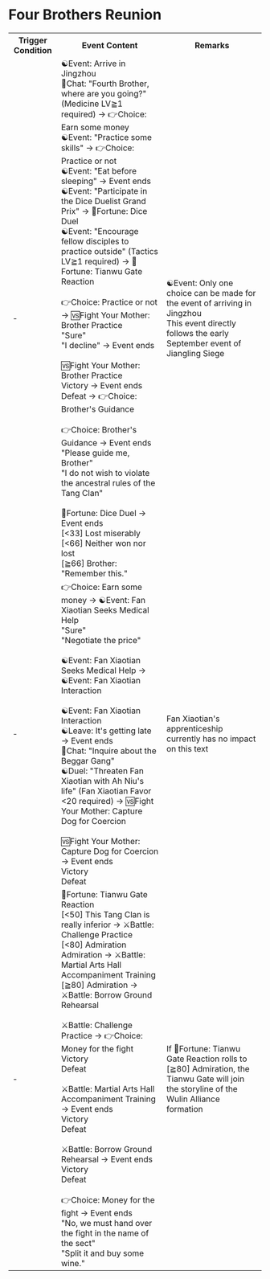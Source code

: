 # Four Brothers Reunion

<Table class="timeline-table">
    <tr class="timeline-header">
        <th>Trigger Condition</th>
        <th>Event Content</th>
        <th>Remarks</th>
    </tr>
	<tr>
		<td>-</td>
		<td>
			<span title="
Agility ≥50: Loyalty -5, Silver +1500
Agility ≥50, Social ≥60: Social +1, Loyalty +15, Relationship +15, Silver -1000
			">☯Event: Arrive in Jingzhou </span> <br>
			💬Chat: "Fourth Brother, where are you going?" (Medicine LV≧1 required) → 👉Choice: Earn some money <br>
			☯Event: "Practice some skills" → 👉Choice: Practice or not <br>
			<span title="
Relationship +40
Fate ≥15: Relationship +100
			">☯Event: "Eat before sleeping" → Event ends </span> <br>
			☯Event: "Participate in the Dice Duelist Grand Prix" → 🎲Fortune: Dice Duel <br>
			☯Event: "Encourage fellow disciples to practice outside" (Tactics LV≧1 required) → 🎲Fortune: Tianwu Gate Reaction <br>
			<br>
			👉Choice: Practice or not → 🆚Fight Your Mother: Brother Practice <br>
			"Sure" <br>
			<span title="Martial Arts +6, Training Interface">"I decline" → Event ends </span> <br>
			<br>
			🆚Fight Your Mother: Brother Practice <br>
			<span title="Martial Arts +6, Relationship +10">Victory → Event ends </span> <br>
			<span title="Martial Arts +2">Defeat → 👉Choice: Brother's Guidance </span> <br>
			<br>
			👉Choice: Brother's Guidance → Event ends <br>
			<span title="Morality -2, Temperament +1, Hidden Weapons +3">"Please guide me, Brother" </span> <br>
			<span title="Morality +1, Temperament -1, Social -1, Cultivation +1, Tang Zhongling +1">"I do not wish to violate the ancestral rules of the Tang Clan" </span> <br>
			<br>
			<span title="Limit 80, Relationship Correction (Happy +10, Depressed -10)">🎲Fortune: Dice Duel → Event ends </span> <br>
			<span title="Loyalty +5, Relationship -20, Silver -1000, Contribution +10">[<33] Lost miserably </span> <br>
			<span title="Loyalty +2, Relationship +10">[<66] Neither won nor lost </span> <br>
			<span title="Loyalty -3, Silver +4000, Contribution -10">[≧66] Brother: "Remember this." </span> <br>
		</td>
		<td>
		☯Event: Only one choice can be made for the event of arriving in Jingzhou <br>
		This event directly follows the early September event of Jiangling Siege <br>
		</td>
	</tr>
	<tr>
		<td>-</td>
		<td>
			👉Choice: Earn some money → ☯Event: Fan Xiaotian Seeks Medical Help <br>
			<span title="Tang Weiyuan +2">"Sure" </span> <br>
			<span title="Oratory +2, Silver +1000">"Negotiate the price" </span> <br>
			<br>
			<span title="
Meet Fan Xiaotian: Fan Xiaotian +1
Fan Xiaotian Favor <20: Fan Xiaotian Favor +3
Fan Xiaotian Favor ≥20: Fan Xiaotian Favor +5
Fan Xiaotian Favor ≥20, Social <60: Fan Xiaotian +2, Relationship +10
Fan Xiaotian Favor ≥20, Social ≥60: Fan Xiaotian Favor +3
			">☯Event: Fan Xiaotian Seeks Medical Help → ☯Event: Fan Xiaotian Interaction </span> <br>
			<br>
			☯Event: Fan Xiaotian Interaction <br>
			☯Leave: It's getting late → Event ends <br>
			<span title="Relationship -10">💬Chat: "Inquire about the Beggar Gang" </span> <br>
			<span title="Morality -3, Fan Xiaotian Favor reset to zero">☯Duel: "Threaten Fan Xiaotian with Ah Niu's life" (Fan Xiaotian Favor <20 required) → 🆚Fight Your Mother: Capture Dog for Coercion </span> <br>
			<br>
			🆚Fight Your Mother: Capture Dog for Coercion → Event ends <br>
			<span title="Martial Arts +4, Oratory +2, Secret Technique 'Dog Beating Fist'">Victory </span> <br>
			Defeat <br>
		</td>
		<td>Fan Xiaotian's apprenticeship currently has no impact on this text</td>
	</tr>
	<tr>
		<td>-</td>
		<td>
			<span title="Limit 80, Reputation Positive Correction">🎲Fortune: Tianwu Gate Reaction </span> <br>
			[<50] This Tang Clan is really inferior → ⚔️Battle: Challenge Practice <br>
			[<80] Admiration Admiration → ⚔️Battle: Martial Arts Hall Accompaniment Training <br>
			[≧80] Admiration → ⚔️Battle: Borrow Ground Rehearsal <br>
			<br>
			⚔️Battle: Challenge Practice → 👉Choice: Money for the fight <br>
			<span title="Martial Arts +2, Loyalty +3, Reputation +1, Disciples +3, Relationship +10">Victory </span> <br>
			<span title="Disciples +3">Defeat </span> <br>
			<br>
			⚔️Battle: Martial Arts Hall Accompaniment Training → Event ends <br>
			<span title="
Martial Arts +2, Loyalty +3, Relationship +10, Silver -500
Social ≤40: Cultivation +1
			">Victory </span> <br>
			<span title="
Social ≤40: Cultivation +1
Social >40: Silver -500
			">Defeat </span> <br>
			<br>
			⚔️Battle: Borrow Ground Rehearsal → Event ends <br>
			<span title="Martial Arts +2, Disciples +10, Loyalty -2, Reputation +1">Victory </span> <br>
			<span title="Disciples +10, Loyalty -2, Reputation +1">Defeat </span> <br>
			<br>
			👉Choice: Money for the fight → Event ends <br>
			<span title="Temperament -1, Social -1, Tang Promotion +1, Tang Zhongling +1, Contribution +5">"No, we must hand over the fight in the name of the sect" </span> <br>
			<span title="Social +1, Morality -1, Loyalty +1, Relationship +10, Silver +500">"Split it and buy some wine." </span> <br>
		</td>
		<td>If 🎲Fortune: Tianwu Gate Reaction rolls to [≧80] Admiration, the Tianwu Gate will join the storyline of the Wulin Alliance formation</td>
	</tr>
</table>